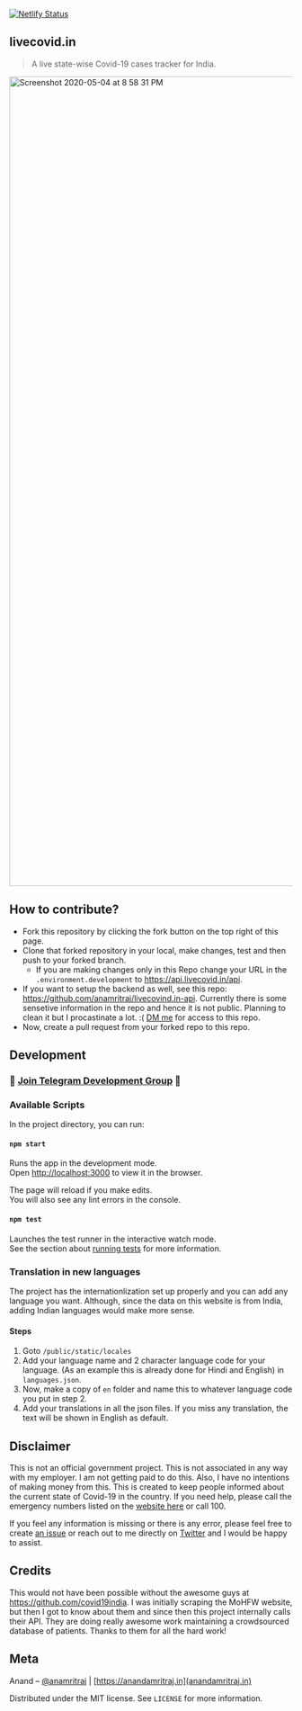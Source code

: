 [![Netlify Status](https://api.netlify.com/api/v1/badges/fbdfd508-acd8-403a-b24a-209e1e7e9419/deploy-status)](https://app.netlify.com/sites/gallant-shirley-8651b6/deploys)

## livecovid.in 
> A live state-wise Covid-19 cases tracker for India.
<img width="1440" alt="Screenshot 2020-05-04 at 8 58 31 PM" src="https://user-images.githubusercontent.com/11889942/80983320-10467b00-8e4a-11ea-88fb-9092bc5c2b33.png">

## How to contribute?
- Fork this repository by clicking the fork button on the top right of this page.
- Clone that forked repository in your local, make changes, test and then push to your forked branch.
  - If you are making changes only in this Repo change your URL in the `.environment.development` to https://api.livecovid.in/api.
- If you want to setup the backend as well, see this repo: https://github.com/anamritraj/livecovind.in-api. Currently there is some sensetive information in the repo and hence it is not public. Planning to clean it but I procastinate a lot. :( [DM me](https://twitter.com/anamritraj) for access to this repo. 
- Now, create a pull request from your forked repo to this repo.

## Development

### :metal: [Join Telegram Development Group](https://t.me/livecovidin) :metal:

### Available Scripts

In the project directory, you can run:

#### `npm start`

Runs the app in the development mode.<br />
Open [http://localhost:3000](http://localhost:3000) to view it in the browser.

The page will reload if you make edits.<br />
You will also see any lint errors in the console.

#### `npm test`

Launches the test runner in the interactive watch mode.<br />
See the section about [running tests](https://facebook.github.io/create-react-app/docs/running-tests) for more information.

### Translation in new languages
The project has the internationlization set up properly and you can add any language you want. Although, since the data on this website is from India, adding Indian languages would make more sense.
#### Steps
1. Goto `/public/static/locales`
2. Add your language name and 2 character language code for your language. (As an example this is already done for Hindi and English) in `languages.json`.
3. Now, make a copy of `en` folder and name this to whatever language code you put in step 2.
4. Add your translations in all the json files. If you miss any translation, the text will be shown in English as default.

## Disclaimer

This is not an official government project. This is not associated in any way with my employer. I am not getting paid to do this. Also, I have no intentions of making money from this. This is created to keep people informed about the current state of Covid-19 in the country. If you need help, please call the emergency numbers listed on the [website here](https://www.mohfw.gov.in/) or call 100.

If you feel any information is missing or there is any error, please feel free to create [an issue](https://github.com/anamritraj/livecovid.in-webapp/issues/new) or reach out to me directly on [Twitter](https://twitter.com/anamritraj) and I would be happy to assist.

## Credits

This would not have been possible without the awesome guys at https://github.com/covid19india. I was initially scraping the MoHFW website, but then I got to know about them and since then this project internally calls their API. They are doing really awesome work maintaining a crowdsourced database of patients. Thanks to them for all the hard work!

## Meta

Anand – [@anamritraj](https://twitter.com/anamritraj) | [https://anandamritraj.in](anandamritraj.in) 

Distributed under the MIT license. See ``LICENSE`` for more information.
